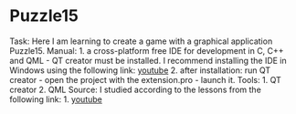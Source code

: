 # Puzzle15

Task:
Here I am learning to create a game with a graphical application Puzzle15.
Manual:
    1. a cross-platform free IDE for development in C, C++ and QML - QT creator must be installed. I recommend installing the IDE in Windows using the following link: <a href="https://www.youtube.com/watch?v=2Scwa8KuNQU&t=79s" target="_blank">youtube</a>
    2. after installation: run QT creator - open the project with the extension.pro - launch it.
Tools:
    1. QT creator
    2. QML
Source:
I studied according to the lessons from the following link:
    1. <a href="https://www.youtube.com/playlist?list=PLvItDmb0sZw_l5qKMLTjePXX485CWKVNe" target="_blank">youtube</a>
